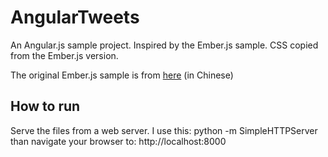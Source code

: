AngularTweets
=============

An Angular.js sample project. Inspired by the Ember.js sample. CSS copied from the Ember.js version. 

The original Ember.js sample is from [here](http://www.adobe.com/cn/devnet/html5/articles/flame-on-a-beginners-guide-to-emberjs.html) (in Chinese)

How to run
----------

Serve the files from a web server. I use this: python -m SimpleHTTPServer
than navigate your browser to: http://localhost:8000


